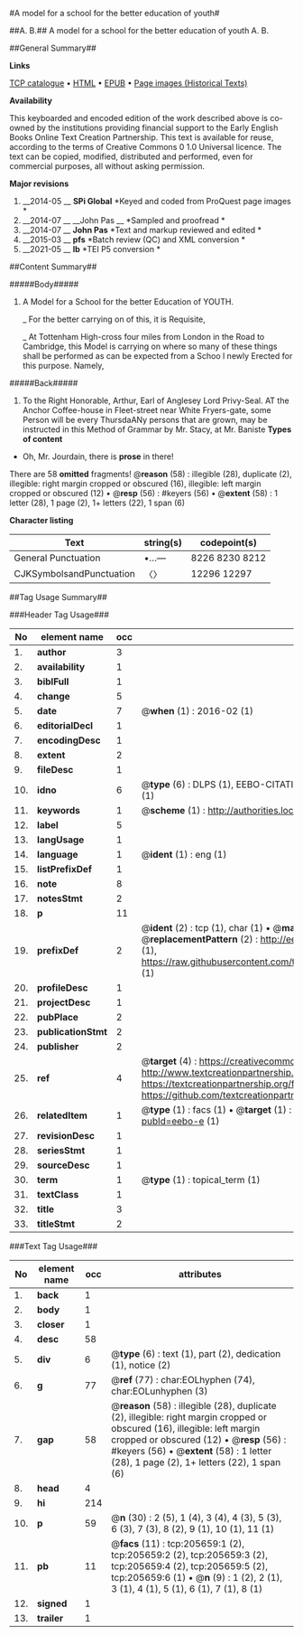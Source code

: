 #A model for a school for the better education of youth#

##A. B.##
A model for a school for the better education of youth
A. B.

##General Summary##

**Links**

[TCP catalogue](http://www.ota.ox.ac.uk/tcp/)  • 
[HTML](http://tei.it.ox.ac.uk/tcp/Texts-HTML/free/B25/B25943.html)  • 
[EPUB](http://tei.it.ox.ac.uk/tcp/Texts-EPUB/free/B25/B25943.epub) • 
[Page images (Historical Texts)](https://historicaltexts.jisc.ac.uk/eebo-23986836e)

**Availability**

This keyboarded and encoded edition of the work described above is co-owned by the
    institutions providing financial support to the Early English Books Online Text Creation
    Partnership. This text is available for reuse, according to the terms of  Creative Commons 0 1.0 Universal
    licence. The text can be copied, modified, distributed and performed, even for commercial
    purposes, all without asking permission.

**Major revisions**

1. __2014-05 __ __SPi Global__ *Keyed and coded from ProQuest page images *
1. __2014-07 __ __John Pas __ *Sampled and proofread *
1. __2014-07 __ __John Pas__ *Text and markup reviewed and edited *
1. __2015-03 __ __pfs__ *Batch review (QC) and XML conversion *
1. __2021-05 __ __lb__ *TEI P5 conversion *

##Content Summary##

#####Body#####

1. A Model for a School for the better Education of YOUTH.

    _ For the better carrying on of this, it is Requisite,

    _ At Tottenham High-cross four miles from London in the Road to Cambridge, this Model is carrying on where so many of these things shall be performed as can be expected from a Schoo l newly Erected for this purpose. Namely,

#####Back#####

1. To the Right Honorable, Arthur, Earl of Anglesey Lord Privy-Seal.
AT the Anchor Coffee-house in Fleet-street near White Fryers-gate, some Person will be every ThursdaANy persons that are grown, may be instructed in this Method of Grammar by Mr. Stacy, at Mr. Baniste
**Types of content**

  * Oh, Mr. Jourdain, there is **prose** in there!

There are 58 **omitted** fragments! 
 @__reason__ (58) : illegible (28), duplicate (2), illegible: right margin cropped or obscured (16), illegible: left margin cropped or obscured (12)  •  @__resp__ (56) : #keyers (56)  •  @__extent__ (58) : 1 letter (28), 1 page (2), 1+ letters (22), 1 span (6)

**Character listing**


|Text|string(s)|codepoint(s)|
|---|---|---|
|General Punctuation|•…—|8226 8230 8212|
|CJKSymbolsandPunctuation|〈〉|12296 12297|

##Tag Usage Summary##

###Header Tag Usage###

|No|element name|occ|attributes|
|---|---|---|---|
|1.|__author__|3||
|2.|__availability__|1||
|3.|__biblFull__|1||
|4.|__change__|5||
|5.|__date__|7| @__when__ (1) : 2016-02 (1)|
|6.|__editorialDecl__|1||
|7.|__encodingDesc__|1||
|8.|__extent__|2||
|9.|__fileDesc__|1||
|10.|__idno__|6| @__type__ (6) : DLPS (1), EEBO-CITATION (1), VID (1), EEBO-PROQUEST (1), STC (1), OCLC (1)|
|11.|__keywords__|1| @__scheme__ (1) : http://authorities.loc.gov/ (1)|
|12.|__label__|5||
|13.|__langUsage__|1||
|14.|__language__|1| @__ident__ (1) : eng (1)|
|15.|__listPrefixDef__|1||
|16.|__note__|8||
|17.|__notesStmt__|2||
|18.|__p__|11||
|19.|__prefixDef__|2| @__ident__ (2) : tcp (1), char (1)  •  @__matchPattern__ (2) : ([0-9\-]+):([0-9IVX]+) (1), (.+) (1)  •  @__replacementPattern__ (2) : http://eebo.chadwyck.com/downloadtiff?vid=$1&page=$2 (1), https://raw.githubusercontent.com/textcreationpartnership/Texts/master/tcpchars.xml#$1 (1)|
|20.|__profileDesc__|1||
|21.|__projectDesc__|1||
|22.|__pubPlace__|2||
|23.|__publicationStmt__|2||
|24.|__publisher__|2||
|25.|__ref__|4| @__target__ (4) : https://creativecommons.org/publicdomain/zero/1.0/ (1), http://www.textcreationpartnership.org/docs/. (1), https://textcreationpartnership.org/faq/#faq05 (1), https://github.com/textcreationpartnership (1)|
|26.|__relatedItem__|1| @__type__ (1) : facs (1)  •  @__target__ (1) : https://data.historicaltexts.jisc.ac.uk/view?pubId=eebo-e (1)|
|27.|__revisionDesc__|1||
|28.|__seriesStmt__|1||
|29.|__sourceDesc__|1||
|30.|__term__|1| @__type__ (1) : topical_term (1)|
|31.|__textClass__|1||
|32.|__title__|3||
|33.|__titleStmt__|2||


###Text Tag Usage###

|No|element name|occ|attributes|
|---|---|---|---|
|1.|__back__|1||
|2.|__body__|1||
|3.|__closer__|1||
|4.|__desc__|58||
|5.|__div__|6| @__type__ (6) : text (1), part (2), dedication (1), notice (2)|
|6.|__g__|77| @__ref__ (77) : char:EOLhyphen (74), char:EOLunhyphen (3)|
|7.|__gap__|58| @__reason__ (58) : illegible (28), duplicate (2), illegible: right margin cropped or obscured (16), illegible: left margin cropped or obscured (12)  •  @__resp__ (56) : #keyers (56)  •  @__extent__ (58) : 1 letter (28), 1 page (2), 1+ letters (22), 1 span (6)|
|8.|__head__|4||
|9.|__hi__|214||
|10.|__p__|59| @__n__ (30) : 2 (5), 1 (4), 3 (4), 4 (3), 5 (3), 6 (3), 7 (3), 8 (2), 9 (1), 10 (1), 11 (1)|
|11.|__pb__|11| @__facs__ (11) : tcp:205659:1 (2), tcp:205659:2 (2), tcp:205659:3 (2), tcp:205659:4 (2), tcp:205659:5 (2), tcp:205659:6 (1)  •  @__n__ (9) : 1 (2), 2 (1), 3 (1), 4 (1), 5 (1), 6 (1), 7 (1), 8 (1)|
|12.|__signed__|1||
|13.|__trailer__|1||
